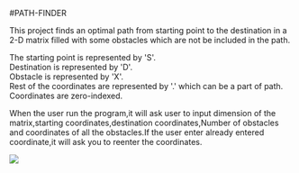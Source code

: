 #PATH-FINDER

This project finds an optimal path from starting point to the destination in a 2-D matrix filled with some obstacles which are not be included in the path.

The starting point is represented by 'S'.\
Destination is represented by 'D'.\
Obstacle is represented by 'X'.\
Rest of the coordinates are represented by '.' which can be a part of path.\
Coordinates are zero-indexed.

When the user run the program,it will ask user to input dimension of the matrix,starting coordinates,destination coordinates,Number of obstacles and coordinates of all the obstacles.If the user enter already entered coordinate,it will ask you to reenter the coordinates.

![](Images/pfi2)
